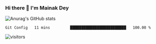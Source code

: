 ### Hi there 👋 I'm Mainak Dey 


![Anurag's GitHub stats](https://github-readme-stats.vercel.app/api?username=Mainakdey1&show_icons=true&theme=radical)


<!--START_SECTION:waka-->
```text
Git Config   11 mins         █████████████████████████   100.00 % 
```
<!--END_SECTION:waka-->

![visitors](https://visitor-badge.glitch.me/badge?page_id=${Mainakdey1}.${Mainakdey1})

